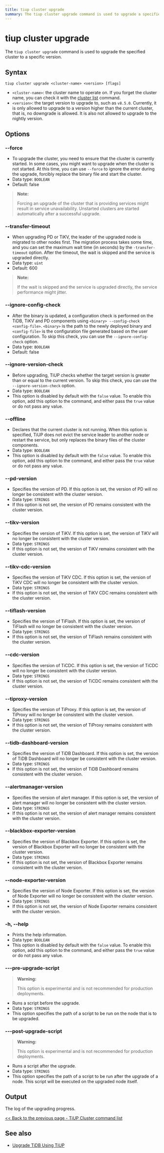 ```yaml
---
title: tiup cluster upgrade
summary: The tiup cluster upgrade command is used to upgrade a specified cluster to a specific version. It requires the cluster name and target version as input. Options include --force to ignore errors and start the cluster, --transfer-timeout to set maximum wait time for node migration, --ignore-config-check to skip configuration check, and --offline to replace binary files without restarting the cluster. The output is the log of the upgrading progress.
---
```


# tiup cluster upgrade

The `tiup cluster upgrade` command is used to upgrade the specified cluster to a specific version.

## Syntax

```shell
tiup cluster upgrade <cluster-name> <version> [flags]
```

- `<cluster-name>`: the cluster name to operate on. If you forget the cluster name, you can check it with the [cluster list](/tiup/tiup-component-cluster-list.md) command.
- `<version>`: the target version to upgrade to, such as `v8.5.0`. Currently, it is only allowed to upgrade to a version higher than the current cluster, that is, no downgrade is allowed. It is also not allowed to upgrade to the nightly version.

## Options

### --force

- To upgrade the cluster, you need to ensure that the cluster is currently started. In some cases, you might want to upgrade when the cluster is not started. At this time, you can use `--force` to ignore the error during the upgrade, forcibly replace the binary file and start the cluster.
- Data type: `BOOLEAN`
- Default: false

> **Note:**
>
> Forcing an upgrade of the cluster that is providing services might result in service unavailability. Unstarted clusters are started automatically after a successful upgrade.

### --transfer-timeout

- When upgrading PD or TiKV, the leader of the upgraded node is migrated to other nodes first. The migration process takes some time, and you can set the maximum wait time (in seconds) by the `-transfer-timeout` option. After the timeout, the wait is skipped and the service is upgraded directly.
- Data type: `uint`
- Default: 600

> **Note:**
>
> If the wait is skipped and the service is upgraded directly, the service performance might jitter.

### --ignore-config-check

- After the binary is updated, a configuration check is performed on the TiDB, TiKV and PD components using `<binary> --config-check <config-file>`. `<binary>` is the path to the newly deployed binary and `<config-file>` is the configuration file generated based on the user configuration. To skip this check, you can use the `--ignore-config-check` option.
- Data type: `BOOLEAN`
- Default: false

### --ignore-version-check

- Before upgrading, TiUP checks whether the target version is greater than or equal to the current version. To skip this check, you can use the `--ignore-version-check` option.
- Data type: `BOOLEAN`
- This option is disabled by default with the `false` value. To enable this option, add this option to the command, and either pass the `true` value or do not pass any value.

### --offline

- Declares that the current cluster is not running. When this option is specified, TiUP does not evict the service leader to another node or restart the service, but only replaces the binary files of the cluster components.
- Data type: `BOOLEAN`
- This option is disabled by default with the `false` value. To enable this option, add this option to the command, and either pass the `true` value or do not pass any value.

### --pd-version

- Specifies the version of PD. If this option is set, the version of PD will no longer be consistent with the cluster version.
- Data type: `STRINGS`
- If this option is not set, the version of PD remains consistent with the cluster version.

### --tikv-version

- Specifies the version of TiKV. If this option is set, the version of TiKV will no longer be consistent with the cluster version.
- Data type: `STRINGS`
- If this option is not set, the version of TiKV remains consistent with the cluster version.

### --tikv-cdc-version

- Specifies the version of TiKV CDC. If this option is set, the version of TiKV CDC will no longer be consistent with the cluster version.
- Data type: `STRINGS`
- If this option is not set, the version of TiKV CDC remains consistent with the cluster version.

### --tiflash-version

- Specifies the version of TiFlash. If this option is set, the version of TiFlash will no longer be consistent with the cluster version.
- Data type: `STRINGS`
- If this option is not set, the version of TiFlash remains consistent with the cluster version.

### --cdc-version

- Specifies the version of TiCDC. If this option is set, the version of TiCDC will no longer be consistent with the cluster version.
- Data type: `STRINGS`
- If this option is not set, the version of TiCDC remains consistent with the cluster version.

### --tiproxy-version

- Specifies the version of TiProxy. If this option is set, the version of TiProxy will no longer be consistent with the cluster version.
- Data type: `STRINGS`
- If this option is not set, the version of TiProxy remains consistent with the cluster version.

### --tidb-dashboard-version

- Specifies the version of TiDB Dashboard. If this option is set, the version of TiDB Dashboard will no longer be consistent with the cluster version.
- Data type: `STRINGS`
- If this option is not set, the version of TiDB Dashboard remains consistent with the cluster version.

### --alertmanager-version

- Specifies the version of alert manager. If this option is set, the version of alert manager will no longer be consistent with the cluster version.
- Data type: `STRINGS`
- If this option is not set, the version of alert manager remains consistent with the cluster version.

### --blackbox-exporter-version

- Specifies the version of Blackbox Exporter. If this option is set, the version of Blackbox Exporter will no longer be consistent with the cluster version.
- Data type: `STRINGS`
- If this option is not set, the version of Blackbox Exporter remains consistent with the cluster version.

### --node-exporter-version

- Specifies the version of Node Exporter. If this option is set, the version of Node Exporter will no longer be consistent with the cluster version.
- Data type: `STRINGS`
- If this option is not set, the version of Node Exporter remains consistent with the cluster version.

### -h, --help

- Prints the help information.
- Data type: `BOOLEAN`
- This option is disabled by default with the `false` value. To enable this option, add this option to the command, and either pass the `true` value or do not pass any value.

### ---pre-upgrade-script

> **Warning:**
>
> This option is experimental and is not recommended for production deployments.

- Runs a script before the upgrade.
- Data type: `STRINGS`
- This option specifies the path of a script to be run on the node that is to be upgraded.

### ---post-upgrade-script

> **Warning:**
>
> This option is experimental and is not recommended for production deployments.

- Runs a script after the upgrade.
- Data type: `STRINGS`
- This option specifies the path of a script to be run after the upgrade of a node. This script will be executed on the upgraded node itself.

## Output

The log of the upgrading progress.

[<< Back to the previous page - TiUP Cluster command list](/tiup/tiup-component-cluster.md#command-list)

## See also

- [Upgrade TiDB Using TiUP](/upgrade-tidb-using-tiup.md)